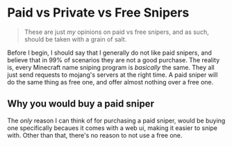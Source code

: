 # Paid vs Private vs Free Snipers

> These are just *my* opinions on paid vs free snipers, and as such, should be taken with a grain of salt.

Before I begin, I should say that I generally do not like paid snipers, and believe that in 99% of scenarios they are not a good purchase. The reality is, every Minecraft name sniping program is *basically* the same. They all just send requests to mojang's servers at the right time. A paid sniper will do the same thing as free one, and offer almost nothing over a free one.

## Why you would buy a paid sniper

The *only* reason I can think of for purchasing a paid sniper, would be buying one specifically becaues it comes with a web ui, making it easier to snipe with. Other than that, there's no reason to not use a free one.